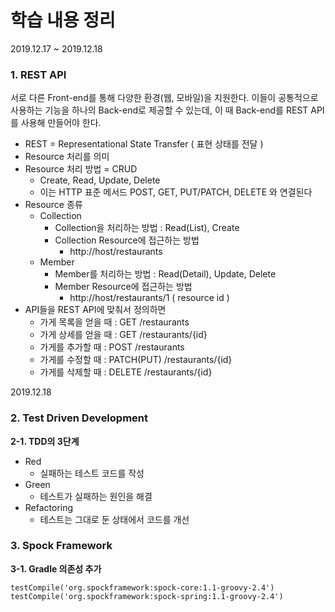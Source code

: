 # 학습 내용 정리

2019.12.17 ~ 2019.12.18

### 1. REST API
서로 다른 Front-end를 통해 다양한 환경(웹, 모바일)을 지원한다. 이들이 공통적으로 사용하는 기능을 하나의 Back-end로 제공할 수 있는데, 이 때 Back-end를  REST API를 사용해 만들어야 한다.

* REST = Representational State Transfer ( 표현 상태를 전달 )
* Resource 처리를 의미
* Resource 처리 방법 = CRUD
  * Create, Read, Update, Delete
  * 이는 HTTP 표준 메서드 POST, GET, PUT/PATCH, DELETE 와 연결된다
* Resource 종류
  * Collection
    * Collection을 처리하는 방법 : Read(List), Create
    * Collection Resource에 접근하는 방법
      * http://host/restaurants
  * Member
    * Member를 처리하는 방법 : Read(Detail), Update, Delete
    * Member Resource에 접근하는 방법
      * http://host/restaurants/1 ( resource id )
* API들을 REST API에 맞춰서 정의하면
  * 가게 목록을 얻을 때 : GET /restaurants
  * 가게 상세를 얻을 때 : GET /restaurants/{id}
  * 가게를 추가할 때 : POST /restaurants
  * 가게를 수정할 때 : PATCH(PUT) /restaurants/{id}
  * 가게를 삭제할 때 : DELETE /restaurants/{id}



2019.12.18

### 2. Test Driven Development

**2-1. TDD의 3단계**

* Red
  * 실패하는 테스트 코드를 작성
* Green
  * 테스트가 실패하는 원인을 해결
* Refactoring
  * 테스트는 그대로 둔 상태에서 코드를 개선



### 3. Spock Framework

**3-1. Gradle 의존성 추가**

```text
testCompile('org.spockframework:spock-core:1.1-groovy-2.4')
testCompile('org.spockframework:spock-spring:1.1-groovy-2.4')
```



